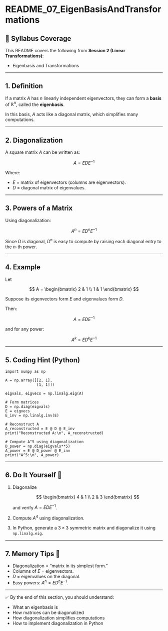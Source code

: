 # README_07_EigenBasisAndTransformations

## 📌 Syllabus Coverage
This README covers the following from **Session 2 (Linear Transformations)**:
- Eigenbasis and Transformations

---

## 1. Definition
If a matrix $A$ has $n$ linearly independent eigenvectors, they can form a **basis** of $\mathbb{R}^n$, called the **eigenbasis**.  

In this basis, $A$ acts like a diagonal matrix, which simplifies many computations.  

---

## 2. Diagonalization
A square matrix $A$ can be written as:

$$
A = E D E^{-1}
$$

Where:  
- $E$ = matrix of eigenvectors (columns are eigenvectors).  
- $D$ = diagonal matrix of eigenvalues.  

---

## 3. Powers of a Matrix
Using diagonalization:

$$
A^n = E D^n E^{-1}
$$

Since $D$ is diagonal, $D^n$ is easy to compute by raising each diagonal entry to the $n$-th power.  

---

## 4. Example
Let  

$$
A = \begin{bmatrix}
2 & 1 \\
1 & 1
\end{bmatrix}
$$

Suppose its eigenvectors form $E$ and eigenvalues form $D$.  

Then:

$$
A = E D E^{-1}
$$

and for any power:

$$
A^k = E D^k E^{-1}
$$

---

## 5. Coding Hint (Python)
    import numpy as np

    A = np.array([[2, 1],
                  [1, 1]])

    eigvals, eigvecs = np.linalg.eig(A)

    # Form matrices
    D = np.diag(eigvals)
    E = eigvecs
    E_inv = np.linalg.inv(E)

    # Reconstruct A
    A_reconstructed = E @ D @ E_inv
    print("Reconstructed A:\n", A_reconstructed)

    # Compute A^5 using diagonalization
    D_power = np.diag(eigvals**5)
    A_power = E @ D_power @ E_inv
    print("A^5:\n", A_power)

---

## 6. Do It Yourself 🚀
1. Diagonalize  

   $$
   \begin{bmatrix}
   4 & 1 \\
   2 & 3
   \end{bmatrix}
   $$  

   and verify $A = E D E^{-1}$.  

2. Compute $A^4$ using diagonalization.  

3. In Python, generate a $3 \times 3$ symmetric matrix and diagonalize it using `np.linalg.eig`.  

---

## 7. Memory Tips 🧠
- Diagonalization = “matrix in its simplest form.”  
- Columns of $E$ = eigenvectors.  
- $D$ = eigenvalues on the diagonal.  
- Easy powers: $A^n = E D^n E^{-1}$.  

---

✅ By the end of this section, you should understand:
- What an eigenbasis is  
- How matrices can be diagonalized  
- How diagonalization simplifies computations  
- How to implement diagonalization in Python  
